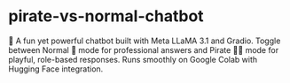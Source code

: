 # pirate-vs-normal-chatbot
🚀 A fun yet powerful chatbot built with Meta LLaMA 3.1 and Gradio.  Toggle between Normal 🤖 mode for professional answers and Pirate 🏴‍☠️ mode for playful, role-based responses.  Runs smoothly on Google Colab with Hugging Face integration.
